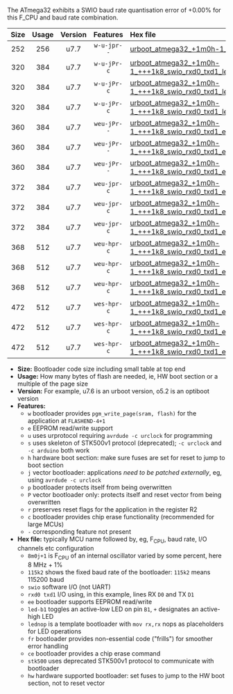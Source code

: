 The ATmega32 exhibits a SWIO baud rate quantisation error of +0.00% for this F_CPU and baud rate combination.

|Size|Usage|Version|Features|Hex file|
|:-:|:-:|:-:|:-:|:--|
|252|256|u7.7|`w-u-jpr--`|[urboot_atmega32_+1m0h-1_+++1k8_swio_rxd0_txd1.hex](https://raw.githubusercontent.com/stefanrueger/urboot.hex/main/mcus/atmega32/internal_oscillator/fcpu_+1m0h-1/br_+++1k8/urboot_atmega32_+1m0h-1_+++1k8_swio_rxd0_txd1.hex)|
|320|384|u7.7|`w-u-jPr-c`|[urboot_atmega32_+1m0h-1_+++1k8_swio_rxd0_txd1_led+b0_fr_ce.hex](https://raw.githubusercontent.com/stefanrueger/urboot.hex/main/mcus/atmega32/internal_oscillator/fcpu_+1m0h-1/br_+++1k8/urboot_atmega32_+1m0h-1_+++1k8_swio_rxd0_txd1_led+b0_fr_ce.hex)|
|320|384|u7.7|`w-u-jPr-c`|[urboot_atmega32_+1m0h-1_+++1k8_swio_rxd0_txd1_led+b7_fr_ce.hex](https://raw.githubusercontent.com/stefanrueger/urboot.hex/main/mcus/atmega32/internal_oscillator/fcpu_+1m0h-1/br_+++1k8/urboot_atmega32_+1m0h-1_+++1k8_swio_rxd0_txd1_led+b7_fr_ce.hex)|
|320|384|u7.7|`w-u-jPr-c`|[urboot_atmega32_+1m0h-1_+++1k8_swio_rxd0_txd1_lednop_fr_ce.hex](https://raw.githubusercontent.com/stefanrueger/urboot.hex/main/mcus/atmega32/internal_oscillator/fcpu_+1m0h-1/br_+++1k8/urboot_atmega32_+1m0h-1_+++1k8_swio_rxd0_txd1_lednop_fr_ce.hex)|
|360|384|u7.7|`weu-jPr--`|[urboot_atmega32_+1m0h-1_+++1k8_swio_rxd0_txd1_ee_led+b0_fr.hex](https://raw.githubusercontent.com/stefanrueger/urboot.hex/main/mcus/atmega32/internal_oscillator/fcpu_+1m0h-1/br_+++1k8/urboot_atmega32_+1m0h-1_+++1k8_swio_rxd0_txd1_ee_led+b0_fr.hex)|
|360|384|u7.7|`weu-jPr--`|[urboot_atmega32_+1m0h-1_+++1k8_swio_rxd0_txd1_ee_led+b7_fr.hex](https://raw.githubusercontent.com/stefanrueger/urboot.hex/main/mcus/atmega32/internal_oscillator/fcpu_+1m0h-1/br_+++1k8/urboot_atmega32_+1m0h-1_+++1k8_swio_rxd0_txd1_ee_led+b7_fr.hex)|
|360|384|u7.7|`weu-jPr--`|[urboot_atmega32_+1m0h-1_+++1k8_swio_rxd0_txd1_ee_lednop_fr.hex](https://raw.githubusercontent.com/stefanrueger/urboot.hex/main/mcus/atmega32/internal_oscillator/fcpu_+1m0h-1/br_+++1k8/urboot_atmega32_+1m0h-1_+++1k8_swio_rxd0_txd1_ee_lednop_fr.hex)|
|372|384|u7.7|`weu-jpr-c`|[urboot_atmega32_+1m0h-1_+++1k8_swio_rxd0_txd1_ee_led+b0_fr_ce.hex](https://raw.githubusercontent.com/stefanrueger/urboot.hex/main/mcus/atmega32/internal_oscillator/fcpu_+1m0h-1/br_+++1k8/urboot_atmega32_+1m0h-1_+++1k8_swio_rxd0_txd1_ee_led+b0_fr_ce.hex)|
|372|384|u7.7|`weu-jpr-c`|[urboot_atmega32_+1m0h-1_+++1k8_swio_rxd0_txd1_ee_led+b7_fr_ce.hex](https://raw.githubusercontent.com/stefanrueger/urboot.hex/main/mcus/atmega32/internal_oscillator/fcpu_+1m0h-1/br_+++1k8/urboot_atmega32_+1m0h-1_+++1k8_swio_rxd0_txd1_ee_led+b7_fr_ce.hex)|
|372|384|u7.7|`weu-jpr-c`|[urboot_atmega32_+1m0h-1_+++1k8_swio_rxd0_txd1_ee_lednop_fr_ce.hex](https://raw.githubusercontent.com/stefanrueger/urboot.hex/main/mcus/atmega32/internal_oscillator/fcpu_+1m0h-1/br_+++1k8/urboot_atmega32_+1m0h-1_+++1k8_swio_rxd0_txd1_ee_lednop_fr_ce.hex)|
|368|512|u7.7|`weu-hpr-c`|[urboot_atmega32_+1m0h-1_+++1k8_swio_rxd0_txd1_ee_led+b0_fr_ce_hw.hex](https://raw.githubusercontent.com/stefanrueger/urboot.hex/main/mcus/atmega32/internal_oscillator/fcpu_+1m0h-1/br_+++1k8/urboot_atmega32_+1m0h-1_+++1k8_swio_rxd0_txd1_ee_led+b0_fr_ce_hw.hex)|
|368|512|u7.7|`weu-hpr-c`|[urboot_atmega32_+1m0h-1_+++1k8_swio_rxd0_txd1_ee_led+b7_fr_ce_hw.hex](https://raw.githubusercontent.com/stefanrueger/urboot.hex/main/mcus/atmega32/internal_oscillator/fcpu_+1m0h-1/br_+++1k8/urboot_atmega32_+1m0h-1_+++1k8_swio_rxd0_txd1_ee_led+b7_fr_ce_hw.hex)|
|368|512|u7.7|`weu-hpr-c`|[urboot_atmega32_+1m0h-1_+++1k8_swio_rxd0_txd1_ee_lednop_fr_ce_hw.hex](https://raw.githubusercontent.com/stefanrueger/urboot.hex/main/mcus/atmega32/internal_oscillator/fcpu_+1m0h-1/br_+++1k8/urboot_atmega32_+1m0h-1_+++1k8_swio_rxd0_txd1_ee_lednop_fr_ce_hw.hex)|
|472|512|u7.7|`wes-hpr-c`|[urboot_atmega32_+1m0h-1_+++1k8_swio_rxd0_txd1_ee_led+b0_fr_ce_stk500_hw.hex](https://raw.githubusercontent.com/stefanrueger/urboot.hex/main/mcus/atmega32/internal_oscillator/fcpu_+1m0h-1/br_+++1k8/urboot_atmega32_+1m0h-1_+++1k8_swio_rxd0_txd1_ee_led+b0_fr_ce_stk500_hw.hex)|
|472|512|u7.7|`wes-hpr-c`|[urboot_atmega32_+1m0h-1_+++1k8_swio_rxd0_txd1_ee_led+b7_fr_ce_stk500_hw.hex](https://raw.githubusercontent.com/stefanrueger/urboot.hex/main/mcus/atmega32/internal_oscillator/fcpu_+1m0h-1/br_+++1k8/urboot_atmega32_+1m0h-1_+++1k8_swio_rxd0_txd1_ee_led+b7_fr_ce_stk500_hw.hex)|
|472|512|u7.7|`wes-hpr-c`|[urboot_atmega32_+1m0h-1_+++1k8_swio_rxd0_txd1_ee_lednop_fr_ce_stk500_hw.hex](https://raw.githubusercontent.com/stefanrueger/urboot.hex/main/mcus/atmega32/internal_oscillator/fcpu_+1m0h-1/br_+++1k8/urboot_atmega32_+1m0h-1_+++1k8_swio_rxd0_txd1_ee_lednop_fr_ce_stk500_hw.hex)|

- **Size:** Bootloader code size including small table at top end
- **Usage:** How many bytes of flash are needed, ie, HW boot section or a multiple of the page size
- **Version:** For example, u7.6 is an urboot version, o5.2 is an optiboot version
- **Features:**
  + `w` bootloader provides `pgm_write_page(sram, flash)` for the application at `FLASHEND-4+1`
  + `e` EEPROM read/write support
  + `u` uses urprotocol requiring `avrdude -c urclock` for programming
  + `s` uses skeleton of STK500v1 protocol (deprecated); `-c urclock` and `-c arduino` both work
  + `h` hardware boot section: make sure fuses are set for reset to jump to boot section
  + `j` vector bootloader: applications *need to be patched externally*, eg, using `avrdude -c urclock`
  + `p` bootloader protects itself from being overwritten
  + `P` vector bootloader only: protects itself and reset vector from being overwritten
  + `r` preserves reset flags for the application in the register R2
  + `c` bootloader provides chip erase functionality (recommended for large MCUs)
  + `-` corresponding feature not present
- **Hex file:** typically MCU name followed by, eg, F<sub>CPU</sub>, baud rate, I/O channels etc configuration
  + `8m0j+1` is F<sub>CPU</sub> of an internal oscillator varied by some percent, here 8 MHz + 1%
  + `115k2` shows the fixed baud rate of the bootloader: `115k2` means 115200 baud
  + `swio` software I/O (not UART)
  + `rxd0 txd1` I/O using, in this example, lines RX `D0` and TX `D1`
  + `ee` bootloader supports EEPROM read/write
  + `led-b1` toggles an active-low LED on pin `B1`, `+` designates an active-high LED
  + `lednop` is a template bootloader with `mov rx,rx` nops as placeholders for LED operations
  + `fr` bootloader provides non-essential code ("frills") for smoother error handling
  + `ce` bootloader provides a chip erase command
  + `stk500` uses deprecated STK500v1 protocol to communicate with bootloader
  + `hw` hardware supported bootloader: set fuses to jump to the HW boot section, not to reset vector
